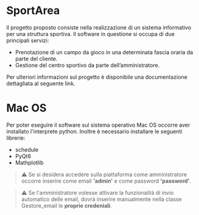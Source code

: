 # SportArea
Il progetto proposto consiste nella realizzazione di un sistema informativo per una struttura sportiva. Il software in questione si occupa di due principali servizi:
* Prenotazione di un campo da gioco in una determinata fascia oraria da parte del cliente.
* Gestione del centro sportivo da parte dell’amministratore.

Per ulteriori informazioni sul progetto è disponibile una documentazione dettagliata al seguente link.

# Mac OS
Per poter eseguire il software sul sistema operativo Mac OS occorre aver installato l'interprete python. Inoltre è necessario installare le seguenti librerie:
* schedule
* PyQt6
* Mathplotlib

> :warning: Se si desidera accedere sulla piattaforma come amministratore occorre inserire come email **'admin'** e come password **'password'**.

> :warning: Se l'amministratore volesse attivare la funzionalità di invio automatico delle email, dovrà inserire manualmente nella classe Gestore_email le **proprie credeniali**.
